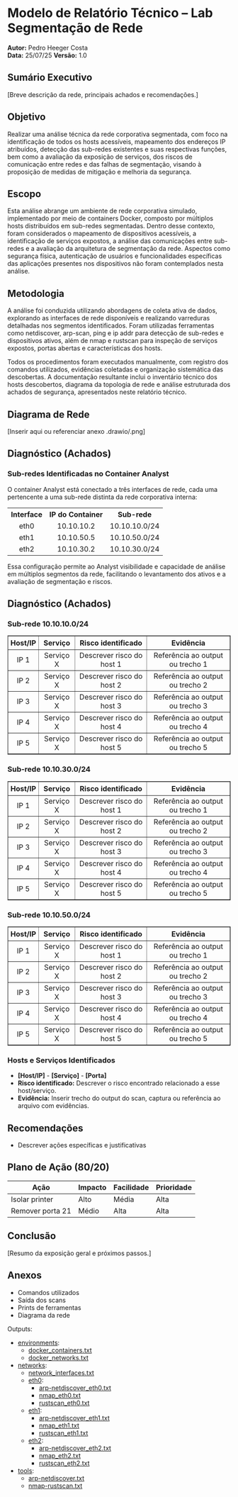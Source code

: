 # Modelo de Relatório Técnico – Lab Segmentação de Rede

**Autor:** Pedro Heeger Costa  
**Data:** 25/07/25 
**Versão:** 1.0

## Sumário Executivo

[Breve descrição da rede, principais achados e recomendações.]

## Objetivo
Realizar uma análise técnica da rede corporativa segmentada, com foco na identificação de todos os hosts acessíveis, mapeamento dos endereços IP atribuídos, detecção das sub-redes existentes e suas respectivas funções, bem como a avaliação da exposição de serviços, dos riscos de comunicação entre redes e das falhas de segmentação, visando à proposição de medidas de mitigação e melhoria da segurança.

## Escopo
Esta análise abrange um ambiente de rede corporativa simulado, implementado por meio de containers Docker, composto por múltiplos hosts distribuídos em sub-redes segmentadas. Dentro desse contexto, foram considerados o mapeamento de dispositivos acessíveis, a identificação de serviços expostos, a análise das comunicações entre sub-redes e a avaliação da arquitetura de segmentação da rede. Aspectos como segurança física, autenticação de usuários e funcionalidades específicas das aplicações presentes nos dispositivos não foram contemplados nesta análise.

## Metodologia
A análise foi conduzida utilizando abordagens de coleta ativa de dados, explorando as interfaces de rede disponíveis e realizando varreduras detalhadas nos segmentos identificados. Foram utilizadas ferramentas como netdiscover, arp-scan, ping e ip addr para detecção de sub-redes e dispositivos ativos, além de nmap e rustscan para inspeção de serviços expostos, portas abertas e características dos hosts.

Todos os procedimentos foram executados manualmente, com registro dos comandos utilizados, evidências coletadas e organização sistemática das descobertas. A documentação resultante inclui o inventário técnico dos hosts descobertos, diagrama da topologia de rede e análise estruturada dos achados de segurança, apresentados neste relatório técnico.

## Diagrama de Rede

[Inserir aqui ou referenciar anexo .drawio/.png]

## Diagnóstico (Achados)

### Sub-redes Identificadas no Container Analyst

O container Analyst está conectado a três interfaces de rede, cada uma pertencente a uma sub-rede distinta da rede corporativa interna:

<table align="center" style="border-collapse: collapse;">
  <tr>
    <th style="text-align:center;">Interface</th>
    <th style="text-align:center;">IP do Container</th>
    <th style="text-align:center;">Sub-rede</th>
  </tr>
  <tr>
    <td style="text-align:center;">eth0</td>
    <td style="text-align:center;">10.10.10.2</td>
    <td style="text-align:center;">10.10.10.0/24</td>
  </tr>
  <tr>
    <td style="text-align:center;">eth1</td>
    <td style="text-align:center;">10.10.50.5</td>
    <td style="text-align:center;">10.10.50.0/24</td>
  </tr>
  <tr>
    <td style="text-align:center;">eth2</td>
    <td style="text-align:center;">10.10.30.2</td>
    <td style="text-align:center;">10.10.30.0/24</td>
  </tr>
</table>

Essa configuração permite ao Analyst visibilidade e capacidade de análise em múltiplos segmentos da rede, facilitando o levantamento dos ativos e a avaliação de segmentação e riscos.

## Diagnóstico (Achados)

### Sub-rede 10.10.10.0/24

<div align="center">
    <table border="1" style="border-collapse: collapse; text-align: center;">
        <thead>
            <tr>
                <th style="padding: 5px; text-align: center;">Host/IP</th>
                <th style="padding: 5px; text-align: center;">Serviço</th>
                <th style="padding: 5px; text-align: center;">Risco identificado</th>
                <th style="padding: 5px; text-align: center;">Evidência</th>
            </tr>
        </thead>
        <tbody>
            <tr><td>IP 1</td><td>Serviço X</td><td>Descrever risco do host 1</td><td>Referência ao output ou trecho 1</td></tr>
            <tr><td>IP 2</td><td>Serviço X</td><td>Descrever risco do host 2</td><td>Referência ao output ou trecho 2</td></tr>
            <tr><td>IP 3</td><td>Serviço X</td><td>Descrever risco do host 3</td><td>Referência ao output ou trecho 3</td></tr>
            <tr><td>IP 4</td><td>Serviço X</td><td>Descrever risco do host 4</td><td>Referência ao output ou trecho 4</td></tr>
            <tr><td>IP 5</td><td>Serviço X</td><td>Descrever risco do host 5</td><td>Referência ao output ou trecho 5</td></tr>
        </tbody>
    </table>
</div>

### Sub-rede 10.10.30.0/24

<div align="center">
    <table border="1" style="border-collapse: collapse; text-align: center;">
        <thead>
            <tr>
                <th style="padding: 5px; text-align: center;">Host/IP</th>
                <th style="padding: 5px; text-align: center;">Serviço</th>
                <th style="padding: 5px; text-align: center;">Risco identificado</th>
                <th style="padding: 5px; text-align: center;">Evidência</th>
            </tr>
        </thead>
        <tbody>
            <tr><td>IP 1</td><td>Serviço X</td><td>Descrever risco do host 1</td><td>Referência ao output ou trecho 1</td></tr>
            <tr><td>IP 2</td><td>Serviço X</td><td>Descrever risco do host 2</td><td>Referência ao output ou trecho 2</td></tr>
            <tr><td>IP 3</td><td>Serviço X</td><td>Descrever risco do host 3</td><td>Referência ao output ou trecho 3</td></tr>
            <tr><td>IP 4</td><td>Serviço X</td><td>Descrever risco do host 4</td><td>Referência ao output ou trecho 4</td></tr>
            <tr><td>IP 5</td><td>Serviço X</td><td>Descrever risco do host 5</td><td>Referência ao output ou trecho 5</td></tr>
        </tbody>
    </table>
</div>

### Sub-rede 10.10.50.0/24

<div align="center">
    <table border="1" style="border-collapse: collapse; text-align: center;">
        <thead>
            <tr>
                <th style="padding: 5px; text-align: center;">Host/IP</th>
                <th style="padding: 5px; text-align: center;">Serviço</th>
                <th style="padding: 5px; text-align: center;">Risco identificado</th>
                <th style="padding: 5px; text-align: center;">Evidência</th>
            </tr>
        </thead>
        <tbody>
            <tr><td>IP 1</td><td>Serviço X</td><td>Descrever risco do host 1</td><td>Referência ao output ou trecho 1</td></tr>
            <tr><td>IP 2</td><td>Serviço X</td><td>Descrever risco do host 2</td><td>Referência ao output ou trecho 2</td></tr>
            <tr><td>IP 3</td><td>Serviço X</td><td>Descrever risco do host 3</td><td>Referência ao output ou trecho 3</td></tr>
            <tr><td>IP 4</td><td>Serviço X</td><td>Descrever risco do host 4</td><td>Referência ao output ou trecho 4</td></tr>
            <tr><td>IP 5</td><td>Serviço X</td><td>Descrever risco do host 5</td><td>Referência ao output ou trecho 5</td></tr>
        </tbody>
    </table>
</div>




### Hosts e Serviços Identificados

- **[Host/IP]** - **[Serviço]** - **[Porta]**  
- **Risco identificado:** Descrever o risco encontrado relacionado a esse host/serviço.  
- **Evidência:** Inserir trecho do output do scan, captura ou referência ao arquivo com evidências.  



## Recomendações

- Descrever ações específicas e justificativas

## Plano de Ação (80/20)

| Ação                   | Impacto | Facilidade | Prioridade |
|------------------------|---------|------------|------------|
| Isolar printer         | Alto    | Média      | Alta       |
| Remover porta 21       | Médio   | Alta       | Alta       |

## Conclusão

[Resumo da exposição geral e próximos passos.]

## Anexos
- Comandos utilizados
- Saída dos scans
- Prints de ferramentas
- Diagrama da rede

Outputs:
- [environments](./outputs/environments/):
    - [docker_containers.txt](./outputs/environments/docker_containers.txt)
    - [docker_networks.txt](./outputs/environments/docker_networks.txt)
- [networks](./outputs/networks/):
    - [network_interfaces.txt](./outputs/networks/network_interfaces.txt)
    - [eth0](./outputs/eth0/):
        - [arp-netdiscover_eth0.txt](./outputs/networks/eth0/arp-netdiscover_eth0.txt)
        - [nmap_eth0.txt](./outputs/networks/eth0/nmap_eth0.txt)
        - [rustscan_eth0.txt](./outputs/networks/eth0/rustscan_eth0.txt)
    - [eth1](./outputs/eth1/):
        - [arp-netdiscover_eth1.txt](./outputs/networks/eth1/arp-netdiscover_eth1.txt)
        - [nmap_eth1.txt](./outputs/networks/eth1/nmap_eth1.txt)
        - [rustscan_eth1.txt](./outputs/networks/eth1/rustscan_eth1.txt)
    - [eth2](./outputs/eth2/):
        - [arp-netdiscover_eth2.txt](./outputs/networks/eth2/arp-netdiscover_eth2.txt)
        - [nmap_eth2.txt](./outputs/networks/eth2/nmap_eth2.txt)
        - [rustscan_eth2.txt](./outputs/networks/eth2/rustscan_eth2.txt)
- [tools](./outputs/tools/):
    - [arp-netdiscover.txt](./outputs/tools/arp-netdiscover.txt)
    - [nmap-rustscan.txt](./outputs/tools/nmap-rustscan.txt)